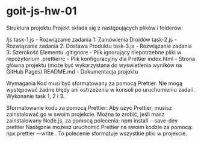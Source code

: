 # goit-js-hw-01

Struktura projektu
Projekt składa się z następujących plików i folderów:

/js
task-1.js - Rozwiązanie zadania 1: Zamówienia Droidów
task-2.js - Rozwiązanie zadania 2: Dostawa Produktu
task-3.js - Rozwiązanie zadania 3: Szerokość Elementu
.gitignore - Plik ignorujący niepotrzebne pliki w repozytorium
.prettierrc - Plik konfiguracyjny dla Prettier
index.html - Strona główna projektu (może być wykorzystana do wyświetlenia wyników na GitHub Pages)
README.md - Dokumentacja projektu

Wymagania
Kod musi być sformatowany za pomocą Prettier.
Nie mogą występować żadne błędy ani ostrzeżenia w konsoli po uruchomieniu zadań.
Wykonanie task 1, 2 i 3.

Sformatowanie kodu za pomocą Prettier:
Aby użyć Prettier, musisz zainstalować go w swoim projekcie. Można to zrobić, jeśli masz zainstalowany Node.js, za pomocą polecenia:
npm install --save-dev prettier
Następnie możesz uruchomić Prettier na swoim kodzie za pomocą:
npx prettier --write .
To polecenie sformatuje wszystkie pliki w projekcie.
